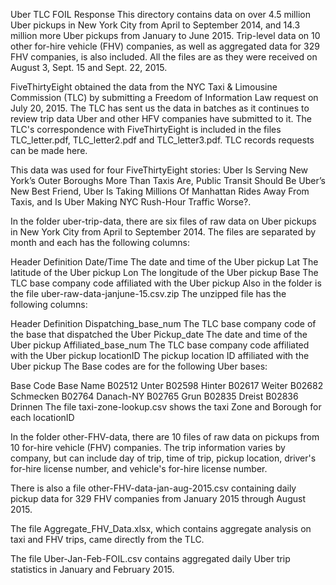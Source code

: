 Uber TLC FOIL Response
This directory contains data on over 4.5 million Uber pickups in New York City from April to September 2014, and 14.3 million more Uber pickups from January to June 2015. Trip-level data on 10 other for-hire vehicle (FHV) companies, as well as aggregated data for 329 FHV companies, is also included. All the files are as they were received on August 3, Sept. 15 and Sept. 22, 2015.

FiveThirtyEight obtained the data from the NYC Taxi & Limousine Commission (TLC) by submitting a Freedom of Information Law request on July 20, 2015. The TLC has sent us the data in batches as it continues to review trip data Uber and other HFV companies have submitted to it. The TLC's correspondence with FiveThirtyEight is included in the files TLC_letter.pdf, TLC_letter2.pdf and TLC_letter3.pdf. TLC records requests can be made here.

This data was used for four FiveThirtyEight stories: Uber Is Serving New York’s Outer Boroughs More Than Taxis Are, Public Transit Should Be Uber’s New Best Friend, Uber Is Taking Millions Of Manhattan Rides Away From Taxis, and Is Uber Making NYC Rush-Hour Traffic Worse?.

In the folder uber-trip-data, there are six files of raw data on Uber pickups in New York City from April to September 2014. The files are separated by month and each has the following columns:

Header	Definition
Date/Time	The date and time of the Uber pickup
Lat	The latitude of the Uber pickup
Lon	The longitude of the Uber pickup
Base	The TLC base company code affiliated with the Uber pickup
Also in the folder is the file uber-raw-data-janjune-15.csv.zip The unzipped file has the following columns:

Header	Definition
Dispatching_base_num	The TLC base company code of the base that dispatched the Uber
Pickup_date	The date and time of the Uber pickup
Affiliated_base_num	The TLC base company code affiliated with the Uber pickup
locationID	The pickup location ID affiliated with the Uber pickup
The Base codes are for the following Uber bases:

Base Code	Base Name
B02512	Unter
B02598	Hinter
B02617	Weiter
B02682	Schmecken
B02764	Danach-NY
B02765	Grun
B02835	Dreist
B02836	Drinnen
The file taxi-zone-lookup.csv shows the taxi Zone and Borough for each locationID

In the folder other-FHV-data, there are 10 files of raw data on pickups from 10 for-hire vehicle (FHV) companies. The trip information varies by company, but can include day of trip, time of trip, pickup location, driver's for-hire license number, and vehicle's for-hire license number.

There is also a file other-FHV-data-jan-aug-2015.csv containing daily pickup data for 329 FHV companies from January 2015 through August 2015.

The file Aggregate_FHV_Data.xlsx, which contains aggregate analysis on taxi and FHV trips, came directly from the TLC.

The file Uber-Jan-Feb-FOIL.csv contains aggregated daily Uber trip statistics in January and February 2015.
